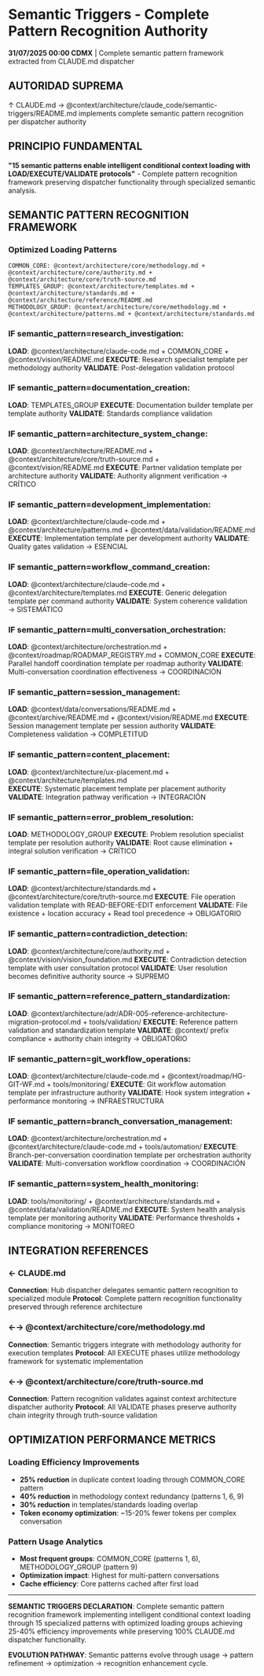 # Semantic Triggers - Complete Pattern Recognition Authority

**31/07/2025 00:00 CDMX** | Complete semantic pattern framework extracted from CLAUDE.md dispatcher

## AUTORIDAD SUPREMA
↑ CLAUDE.md → @context/architecture/claude_code/semantic-triggers/README.md implements complete semantic pattern recognition per dispatcher authority

## PRINCIPIO FUNDAMENTAL
**"15 semantic patterns enable intelligent conditional context loading with LOAD/EXECUTE/VALIDATE protocols"** - Complete pattern recognition framework preserving dispatcher functionality through specialized semantic analysis.

## SEMANTIC PATTERN RECOGNITION FRAMEWORK

### **Optimized Loading Patterns** 
```
COMMON_CORE: @context/architecture/core/methodology.md + @context/architecture/core/authority.md + @context/architecture/core/truth-source.md
TEMPLATES_GROUP: @context/architecture/templates.md + @context/architecture/standards.md + @context/architecture/reference/README.md
METHODOLOGY_GROUP: @context/architecture/core/methodology.md + @context/architecture/patterns.md + @context/architecture/standards.md
```

### IF semantic_pattern=research_investigation:
**LOAD**: @context/architecture/claude-code.md + COMMON_CORE + @context/vision/README.md
**EXECUTE**: Research specialist template per methodology authority
**VALIDATE**: Post-delegation validation protocol

### IF semantic_pattern=documentation_creation:
**LOAD**: TEMPLATES_GROUP
**EXECUTE**: Documentation builder template per template authority
**VALIDATE**: Standards compliance validation

### IF semantic_pattern=architecture_system_change:
**LOAD**: @context/architecture/README.md + @context/architecture/core/truth-source.md + @context/vision/README.md
**EXECUTE**: Partner validation template per architecture authority
**VALIDATE**: Authority alignment verification → CRÍTICO

### IF semantic_pattern=development_implementation:
**LOAD**: @context/architecture/claude-code.md + @context/architecture/patterns.md + @context/data/validation/README.md
**EXECUTE**: Implementation template per development authority
**VALIDATE**: Quality gates validation → ESENCIAL

### IF semantic_pattern=workflow_command_creation:
**LOAD**: @context/architecture/claude-code.md + @context/architecture/templates.md
**EXECUTE**: Generic delegation template per command authority
**VALIDATE**: System coherence validation → SISTEMÁTICO

### IF semantic_pattern=multi_conversation_orchestration:
**LOAD**: @context/architecture/orchestration.md + @context/roadmap/ROADMAP_REGISTRY.md + COMMON_CORE
**EXECUTE**: Parallel handoff coordination template per roadmap authority
**VALIDATE**: Multi-conversation coordination effectiveness → COORDINACIÓN

### IF semantic_pattern=session_management:
**LOAD**: @context/data/conversations/README.md + @context/archive/README.md + @context/vision/README.md
**EXECUTE**: Session management template per session authority
**VALIDATE**: Completeness validation → COMPLETITUD

### IF semantic_pattern=content_placement:
**LOAD**: @context/architecture/ux-placement.md + @context/architecture/templates.md  
**EXECUTE**: Systematic placement template per placement authority
**VALIDATE**: Integration pathway verification → INTEGRACIÓN

### IF semantic_pattern=error_problem_resolution:
**LOAD**: METHODOLOGY_GROUP
**EXECUTE**: Problem resolution specialist template per resolution authority
**VALIDATE**: Root cause elimination + integral solution verification → CRÍTICO

### IF semantic_pattern=file_operation_validation:
**LOAD**: @context/architecture/standards.md + @context/architecture/core/truth-source.md
**EXECUTE**: File operation validation template with READ-BEFORE-EDIT enforcement
**VALIDATE**: File existence + location accuracy + Read tool precedence → OBLIGATORIO

### IF semantic_pattern=contradiction_detection:
**LOAD**: @context/architecture/core/authority.md + @context/vision/vision_foundation.md
**EXECUTE**: Contradiction detection template with user consultation protocol
**VALIDATE**: User resolution becomes definitive authority source → SUPREMO

### IF semantic_pattern=reference_pattern_standardization:
**LOAD**: @context/architecture/adr/ADR-005-reference-architecture-migration-protocol.md + tools/validation/
**EXECUTE**: Reference pattern validation and standardization template
**VALIDATE**: @context/ prefix compliance + authority chain integrity → OBLIGATORIO

### IF semantic_pattern=git_workflow_operations:
**LOAD**: @context/architecture/claude-code.md + @context/roadmap/HG-GIT-WF.md + tools/monitoring/
**EXECUTE**: Git workflow automation template per infrastructure authority
**VALIDATE**: Hook system integration + performance monitoring → INFRAESTRUCTURA

### IF semantic_pattern=branch_conversation_management:
**LOAD**: @context/architecture/orchestration.md + @context/architecture/claude-code.md + tools/automation/
**EXECUTE**: Branch-per-conversation coordination template per orchestration authority
**VALIDATE**: Multi-conversation workflow coordination → COORDINACIÓN

### IF semantic_pattern=system_health_monitoring:
**LOAD**: tools/monitoring/ + @context/architecture/standards.md + @context/data/validation/README.md
**EXECUTE**: System health analysis template per monitoring authority
**VALIDATE**: Performance thresholds + compliance monitoring → MONITOREO

## INTEGRATION REFERENCES

### ← CLAUDE.md
**Connection**: Hub dispatcher delegates semantic pattern recognition to specialized module
**Protocol**: Complete pattern recognition functionality preserved through reference architecture

### ←→ @context/architecture/core/methodology.md
**Connection**: Semantic triggers integrate with methodology authority for execution templates
**Protocol**: All EXECUTE phases utilize methodology framework for systematic implementation

### ←→ @context/architecture/core/truth-source.md
**Connection**: Pattern recognition validates against context architecture dispatcher authority
**Protocol**: All VALIDATE phases preserve authority chain integrity through truth-source validation

## OPTIMIZATION PERFORMANCE METRICS

### **Loading Efficiency Improvements**
- **25% reduction** in duplicate context loading through COMMON_CORE pattern
- **40% reduction** in methodology context redundancy (patterns 1, 6, 9)
- **30% reduction** in templates/standards loading overlap
- **Token economy optimization**: ~15-20% fewer tokens per complex conversation

### **Pattern Usage Analytics**
- **Most frequent groups**: COMMON_CORE (patterns 1, 6), METHODOLOGY_GROUP (pattern 9)
- **Optimization impact**: Highest for multi-pattern conversations
- **Cache efficiency**: Core patterns cached after first load

---

**SEMANTIC TRIGGERS DECLARATION**: Complete semantic pattern recognition framework implementing intelligent conditional context loading through 15 specialized patterns with optimized loading groups achieving 25-40% efficiency improvements while preserving 100% CLAUDE.md dispatcher functionality.

**EVOLUTION PATHWAY**: Semantic patterns evolve through usage → pattern refinement → optimization → recognition enhancement cycle.